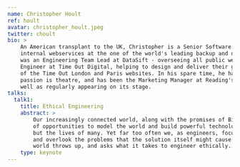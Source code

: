 ```yaml
---
name: Christopher Hoult
ref: hoult
avatar: christopher_hoult.jpeg
twitter: choult
bio: >
    An American transplant to the UK, Christopher is a Senior Software Engineer at Datto, involved in developing
    internal webservices at the one of the world's leading backup and disaster recovery companies. Prior to this, he
    was an Engineering Team Lead at DataSift - overseeing all public web applications and API - and a Senior Software
    Engineer at Time Out Digital, helping to design and deliver their global platform as well as the day to day running
    of the Time Out London and Paris websites. In his spare time, he has founded and co-organizes PHP Berkshire. His
    passion is theatre, and has been the Marketing Manager at Reading's Progress Theatre for the past three years as
    well as regularly appearing on its stage.
talks:
  talk1:
    title: Ethical Engineering
    abstract: >
        Our increasingly connected world, along with the promises of Big Data and Cloud Computing, offers us multitudes
        of opportunities to model the world and build powerful technology to improve not only the companies we work for
        but the lives of many. Yet far too often we, as engineers, focus on providing a solution to the problem at hand
        and overlook the problems that the solution itself might cause. In this talk, I examine some of the issues our
        world throws up, and asks what it takes to engineer ethically.
    type: keynote
---
```

